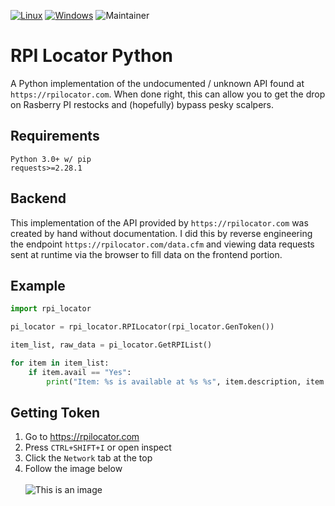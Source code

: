 [![Linux](https://svgshare.com/i/Zhy.svg)](https://svgshare.com/i/Zhy.svg)
[![Windows](https://svgshare.com/i/ZhY.svg)](https://svgshare.com/i/ZhY.svg)
![Maintainer](https://img.shields.io/badge/maintainer-psZachary-blue)

 
# RPI Locator Python 
A Python implementation of the undocumented / unknown API found at `https://rpilocator.com`. When done right, this can allow you to get the drop on Rasberry PI restocks and (hopefully) bypass pesky scalpers. 
## Requirements
```
Python 3.0+ w/ pip
requests>=2.28.1
```

## Backend
This implementation of the API provided by `https://rpilocator.com` was created by hand without documentation. I did this by reverse engineering the endpoint `https://rpilocator.com/data.cfm` and viewing data requests sent at runtime via the browser to fill data on the frontend portion. 

## Example
```python
import rpi_locator

pi_locator = rpi_locator.RPILocator(rpi_locator.GenToken())

item_list, raw_data = pi_locator.GetRPIList()

for item in item_list:
    if item.avail == "Yes":
        print("Item: %s is available at %s %s", item.description, item.sort, item.currency)
```
## Getting Token
1. Go to https://rpilocator.com
2. Press `CTRL+SHIFT+I` or open inspect
3. Click the `Network` tab at the top
4. Follow the image below
<br></br>
![This is an image](https://i.ibb.co/Fgg2djG/token.png)


